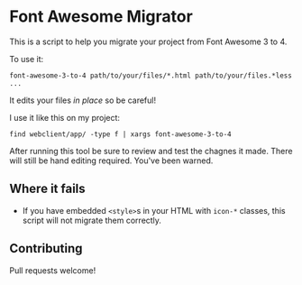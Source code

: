 Font Awesome Migrator
=====================

This is a script to help you migrate your project from Font Awesome 3 to 4.

To use it:

    font-awesome-3-to-4 path/to/your/files/*.html path/to/your/files.*less ...

It edits your files *in place* so be careful!

I use it like this on my project:

    find webclient/app/ -type f | xargs font-awesome-3-to-4

After running this tool be sure to review and test the chagnes it made. There will
still be hand editing required. You've been warned.

Where it fails
--------------

* If you have embedded `<style>`s in your HTML with `icon-*` classes, this script
  will not migrate them correctly.

Contributing
------------

Pull requests welcome!
